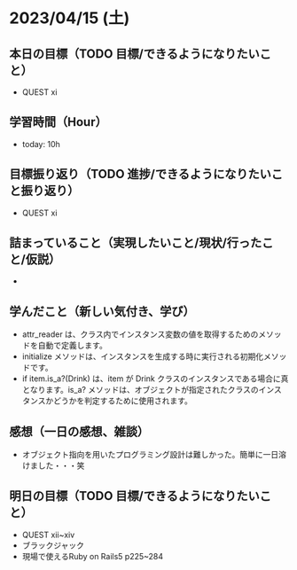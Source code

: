 # 2023/04/15 (土)

## 本日の目標（TODO 目標/できるようになりたいこと）

- QUEST ⅺ

## 学習時間（Hour）

- today: 10h

## 目標振り返り（TODO 進捗/できるようになりたいこと振り返り）

- QUEST ⅺ

## 詰まっていること（実現したいこと/現状/行ったこと/仮説）

- 

## 学んだこと（新しい気付き、学び）

- attr_reader は、クラス内でインスタンス変数の値を取得するためのメソッドを自動で定義します。
- initialize メソッドは、インスタンスを生成する時に実行される初期化メソッドです。
- if item.is_a?(Drink) は、item が Drink クラスのインスタンスである場合に真となります。is_a? メソッドは、オブジェクトが指定されたクラスのインスタンスかどうかを判定するために使用されます。

## 感想（一日の感想、雑談）

- オブジェクト指向を用いたプログラミング設計は難しかった。簡単に一日溶けました・・・笑

## 明日の目標（TODO 目標/できるようになりたいこと）

- QUEST ⅻ~ⅹⅳ
- ブラックジャック
- 現場で使えるRuby on Rails5 p225~284
